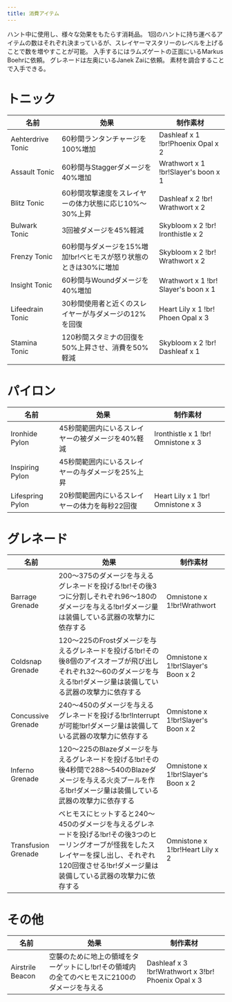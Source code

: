 ```yaml
---
title: 消費アイテム
---
```

ハント中に使用し、様々な効果をもたらす消耗品。
1回のハントに持ち運べるアイテムの数はそれぞれ決まっているが、スレイヤーマスタリーのレベルを上げることで数を増やすことが可能。
入手するにはラムズゲートの正面にいるMarkus Boehrに依頼。
グレネードは左奥にいるJanek Zaiに依頼。
素材を調合することで入手できる。


# トニック

| 名前 | 効果 | 制作素材 |
| -- | -- | -- |
| Aehterdrive Tonic  |  60秒間ランタンチャージを100%増加  |  Dashleaf x 1 !br!Phoenix Opal x 2 |
| Assault Tonic  |  60秒間与Staggerダメージを40%増加  |  Wrathwort x 1 !br!Slayer's boon x 1 |
| Blitz Tonic  |  60秒間攻撃速度をスレイヤーの体力状態に応じ10%～30%上昇  |  Dashleaf x 2 !br! Wrathwort x 2 |
| Bulwark Tonic  |  3回被ダメージを45%軽減  |  Skybloom x 2 !br! Ironthistle x 2 |
| Frenzy Tonic  |  60秒間与ダメージを15%増加!br!ベヒモスが怒り状態のときは30%に増加  |  Skybloom x 2 !br! Wrathwort x 2 |
| Insight Tonic  |  60秒間与Woundダメージを40%増加  |  Wrathwort x 1 !br! Slayer's boon x 1 |
| Lifeedrain Tonic  |  30秒間使用者と近くのスレイヤーが与ダメージの12%を回復  |  Heart Lily x 1 !br! Phoen Opal x 3 |
| Stamina Tonic  |  120秒間スタミナの回復を50%上昇させ、消費を50%軽減  |  Skybloom x 2 !br! Dashleaf x 1 |

# パイロン

名前 | 効果 | 制作素材 |
-- | -- | -- |
| Ironhide Pylon  |  45秒間範囲内にいるスレイヤーの被ダメージを40%軽減  |  Ironthistle x 1 !br! Omnistone x 3 |
| Inspiring Pylon  |  45秒間範囲内にいるスレイヤーの与ダメージを25%上昇  |    |  Wrathwort x 1 !br! Omnistone ix Opal x 3 |
| Lifespring Pylon  |  20秒間範囲内にいるスレイヤーの体力を毎秒22回復  |  Heart Lily x 1 !br! Omnistone x 3 |

# グレネード

| 名前 | 効果 | 制作素材 |
| -- | -- | -- |
| Barrage Grenade  |  200～375のダメージを与えるグレネードを投げる!br!その後3つに分割しそれぞれ96～180のダメージを与える!br!ダメージ量は装備している武器の攻撃力に依存する  |  Omnistone x 1!br!Wrathwort |
| Coldsnap Grenade  |  120～225のFrostダメージを与えるグレネードを投げる!br!その後8個のアイスオーブが飛び出しそれぞれ32～60のダメージを与える!br!ダメージ量は装備している武器の攻撃力に依存する  |  Omnistone x 1!br!Slayer's Boon x 2 |
| Concussive Grenade  |  240～450のダメージを与えるグレネードを投げる!br!Interruptが可能!br!ダメージ量は装備している武器の攻撃力に依存する  |  Omnistone x 1!br!Slayer's Boon x 2 |
| Inferno Grenade  |  120～225のBlazeダメージを与えるグレネードを投げる!br!その後4秒間で288～540のBlazeダメージを与える火炎プールを作る!br!ダメージ量は装備している武器の攻撃力に依存する  |  Omnistone x 1!br!Slayer's Boon x 2 |
| Transfusion Grenade  |  ベヒモスにヒットすると240～450のダメージを与えるグレネードを投げる!br!その後3つのヒーリングオーブが怪我をしたスレイヤーを探し出し、それぞれ120回復させる!br!ダメージ量は装備している武器の攻撃力に依存する  |  Omnistone x 1!br!Heart Lily x 2 |

# その他

| 名前 | 効果 | 制作素材 |
| -- | -- | -- |
| Airstrile Beacon  |  空襲のために地上の領域をターゲットにし!br!その領域内の全てのベヒモスに2100のダメージを与える  |  Dashleaf x 3 !br!Wrathwort x 3!br! Phoenix Opal x 3 |
